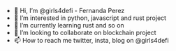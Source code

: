 - 👋 Hi, I’m @girls4defi - Fernanda Perez
- 👀 I’m interested in python, javascript and rust project
- 🌱 I’m currently learning rust and so on
- 💞️ I’m looking to collaborate on blockchain project
- 📫 How to reach me twitter, insta, blog on @girls4defi

<!---
girls4defi/girls4defi is a ✨ special ✨ repository because its `README.md` (this file) appears on your GitHub profile.
You can click the Preview link to take a look at your changes.
--->
